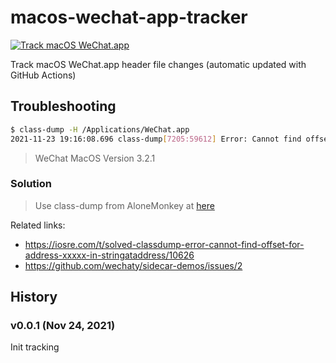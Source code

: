 # macos-wechat-app-tracker

[![Track macOS WeChat.app](https://github.com/wechaty/mac-wechat-app-tracker/actions/workflows/crontab.yml/badge.svg)](https://github.com/wechaty/mac-wechat-app-tracker/actions/workflows/crontab.yml)

Track macOS WeChat.app header file changes (automatic updated with GitHub Actions)

## Troubleshooting

```sh
$ class-dump -H /Applications/WeChat.app
2021-11-23 19:16:08.696 class-dump[7205:59612] Error: Cannot find offset for address 0x7800000001046f1c in stringAtAddress:
```

> WeChat MacOS Version 3.2.1

### Solution

> Use class-dump from AloneMonkey at [here](https://github.com/AloneMonkey/MonkeyDev/blob/master/bin/class-dump)

Related links:

- https://iosre.com/t/solved-classdump-error-cannot-find-offset-for-address-xxxxx-in-stringataddress/10626
- https://github.com/wechaty/sidecar-demos/issues/2

## History

### v0.0.1 (Nov 24, 2021)

Init tracking
